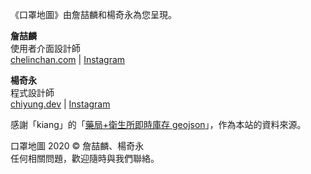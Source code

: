 《口罩地圖》由詹喆麟和楊奇永為您呈現。

**詹喆麟**  
使用者介面設計師  
[chelinchan.com](http://chelinchan.com) | [Instagram](instagram.com/chelinchan24)

**楊奇永**  
程式設計師  
[chiyung.dev](https://chiyung.dev) | [Instagram](instagram.com/yangchiyung12)  

感謝「kiang」的「[藥局+衛生所即時庫存 geojson](https://raw.githubusercontent.com/kiang/pharmacies/master/json/points.json)」，作為本站的資料來源。  
  
口罩地圖  2020 © 詹喆麟、楊奇永  
任何相關問題，歡迎隨時與我們聯絡。

